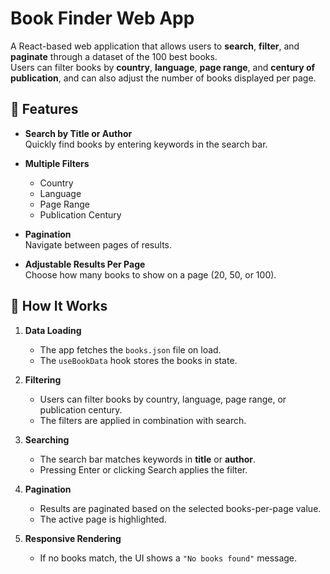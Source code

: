 # Book Finder Web App

A React-based web application that allows users to **search**, **filter**, and **paginate** through a dataset of the 100 best books.  
Users can filter books by **country**, **language**, **page range**, and **century of publication**, and can also adjust the number of books displayed per page.

## 🚀 Features

- **Search by Title or Author**  
  Quickly find books by entering keywords in the search bar.

- **Multiple Filters**

  - Country
  - Language
  - Page Range
  - Publication Century

- **Pagination**  
  Navigate between pages of results.

- **Adjustable Results Per Page**  
  Choose how many books to show on a page (20, 50, or 100).

## 📖 How It Works

1. **Data Loading**

   - The app fetches the `books.json` file on load.
   - The `useBookData` hook stores the books in state.

2. **Filtering**

   - Users can filter books by country, language, page range, or publication century.
   - The filters are applied in combination with search.

3. **Searching**

   - The search bar matches keywords in **title** or **author**.
   - Pressing Enter or clicking Search applies the filter.

4. **Pagination**

   - Results are paginated based on the selected books-per-page value.
   - The active page is highlighted.

5. **Responsive Rendering**
   - If no books match, the UI shows a `"No books found"` message.
